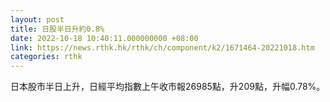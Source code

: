 ```yaml
---
layout: post
title: 日股半日升約0.8%
date: 2022-10-18 10:40:11.000000000 +08:00
link: https://news.rthk.hk/rthk/ch/component/k2/1671464-20221018.htm
categories: rthk
---
```


日本股市半日上升，日經平均指數上午收市報26985點，升209點，升幅0.78%。
